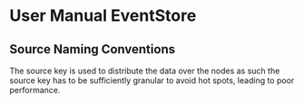 # User Manual EventStore


## Source Naming Conventions

The source key is used to distribute the data over the nodes as such the source key
has to be sufficiently granular to avoid hot spots, leading to poor performance.


